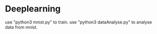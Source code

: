 # Deeplearning

use "python3 mnist.py" to train.
use "python3 dataAnalyse.py" to analyse data from mnist.
